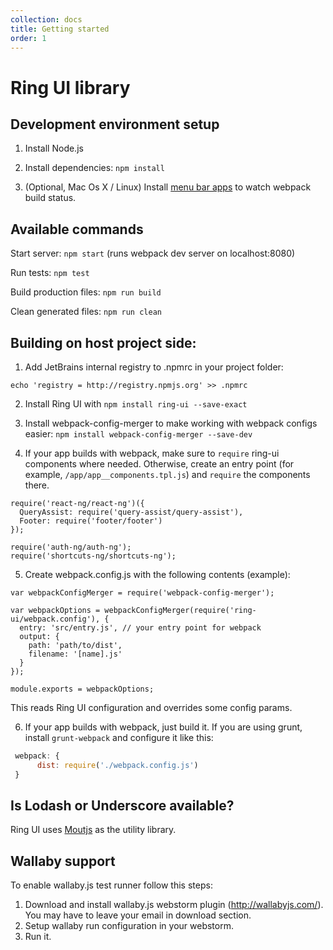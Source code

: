 ```yaml
---
collection: docs
title: Getting started
order: 1
---
```


# Ring UI library

## Development environment setup

1. Install Node.js

2. Install dependencies: `npm install`

3. (Optional, Mac Os X / Linux) Install [menu bar apps](https://github.com/roman01la/anybar-webpack#known-apps) to watch webpack build status.

## Available commands

Start server: `npm start` (runs webpack dev server on localhost:8080)

Run tests: `npm test`

Build production files: `npm run build`

Clean generated files: `npm run clean`


## Building on host project side:

1. Add JetBrains internal registry to .npmrc in your project folder:

```
echo 'registry = http://registry.npmjs.org' >> .npmrc
```

2. Install Ring UI with `npm install ring-ui --save-exact` 

3. Install webpack-config-merger to make working with webpack configs easier: `npm install webpack-config-merger --save-dev`

4. If your app builds with webpack, make sure to `require` ring-ui components where needed. Otherwise, create an entry point (for example, `/app/app__components.tpl.js`) and
`require` the components there. 

```
require('react-ng/react-ng')({
  QueryAssist: require('query-assist/query-assist'),
  Footer: require('footer/footer')
});

require('auth-ng/auth-ng');
require('shortcuts-ng/shortcuts-ng');
```

5. Create webpack.config.js with the following contents (example):

```
var webpackConfigMerger = require('webpack-config-merger');

var webpackOptions = webpackConfigMerger(require('ring-ui/webpack.config'), {
  entry: 'src/entry.js', // your entry point for webpack
  output: {
    path: 'path/to/dist',
    filename: '[name].js'
  }
});

module.exports = webpackOptions;
```

This reads Ring UI configuration and overrides some config params.

6. If your app builds with webpack, just build it. If you are using grunt, install `grunt-webpack` and configure it like this:

```js
 webpack: {
      dist: require('./webpack.config.js')
 }
```

## Is Lodash or Underscore available?

Ring UI uses [Moutjs](moutjs.com/docs/latest/) as the utility library. 


## Wallaby support

To enable wallaby.js test runner follow this steps:

1. Download and install wallaby.js webstorm plugin (http://wallabyjs.com/). You may have to leave your email in download section.
2. Setup wallaby run configuration in your webstorm.
3. Run it.

